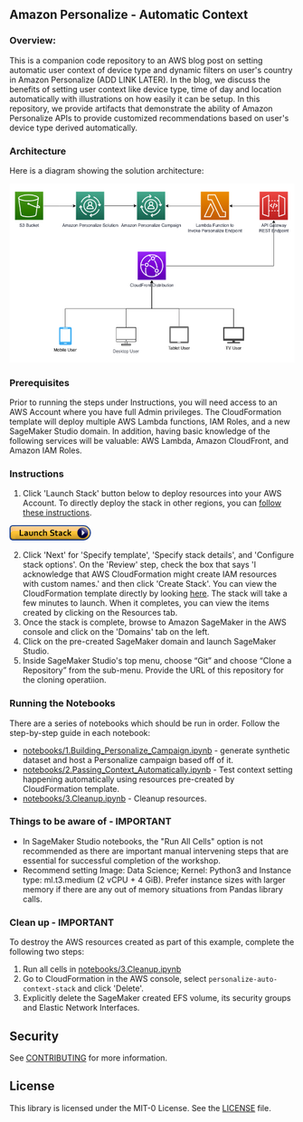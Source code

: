 ## Amazon Personalize - Automatic Context

### Overview:

This is a companion code repository to an AWS blog post on setting automatic user context of device type and dynamic filters on user's country in Amazon Personalize (ADD LINK LATER). In the blog, we discuss the benefits of setting user context like device type, time of day and location automatically with illustrations on how easily it can be setup. In this repository, we provide artifacts that demonstrate the ability of Amazon Personalize APIs to provide customized recommendations based on user's device type derived automatically.

### Architecture

Here is a diagram showing the solution architecture:

<img src="./images/architecture.png" />

### Prerequisites

Prior to running the steps under Instructions, you will need access to an AWS Account where you have full Admin privileges. The CloudFormation template will deploy multiple AWS Lambda functions, IAM Roles, and a new SageMaker Studio domain. In addition, having basic knowledge of the following services will be valuable: AWS Lambda, Amazon CloudFront, and Amazon IAM Roles.

### Instructions

1. Click 'Launch Stack' button below to deploy resources into your AWS Account. To directly deploy the stack in other regions, you can [follow these instructions](./create_stack_in_other_regions.md).

[<img src="./images/cloudformation-launch-stack.png">](https://console.aws.amazon.com/cloudformation/home?region=us-east-1#/stacks/new?stackName=personalize-auto-context-stack&templateURL=https://personalize-solution-staging-us-east-1.s3.amazonaws.com/personalize-auto-context/personalize-auto-context-template.yml)


2. Click 'Next' for 'Specify template', 'Specify stack details', and 'Configure stack options'. On the 'Review' step, check the box that says 'I acknowledge that AWS CloudFormation might create IAM resources with custom names.' and then click 'Create Stack'. You can view the CloudFormation template directly by looking [here](./templates/personalize-auto-context-template.yml). The stack will take a few minutes to launch. When it completes, you can view the items created by clicking on the Resources tab. 
3. Once the stack is complete, browse to Amazon SageMaker in the AWS console and click on the 'Domains' tab on the left. 
4. Click on the pre-created SageMaker domain and launch SageMaker Studio. 
5. Inside SageMaker Studio's top menu, choose “Git” and choose “Clone a Repository” from the sub-menu. Provide the URL of this repository for the cloning operatiion.

### Running the Notebooks

There are a series of notebooks which should be run in order. Follow the step-by-step guide in each notebook:

* [notebooks/1.Building_Personalize_Campaign.ipynb](./notebooks/1.Building_Personalize_Campaign.ipynb) - generate synthetic dataset and host a Personalize campaign based off of it.
* [notebooks/2.Passing_Context_Automatically.ipynb](./notebooks/2.Passing_Context_Automatically.ipynb) - Test context setting happening automatically using resources pre-created by CloudFormation template.
* [notebooks/3.Cleanup.ipynb](./notebooks/3.Cleanup.ipynb) - Cleanup resources.

### Things to be aware of - IMPORTANT

- In SageMaker Studio notebooks, the "Run All Cells" option is not recommended as there are important manual intervening steps that are essential for successful completion of the workshop.
- Recommend setting Image: Data Science; Kernel: Python3 and Instance type: ml.t3.medium (2 vCPU + 4 GiB). Prefer instance sizes with larger memory if there are any out of memory situations from Pandas library calls.


### Clean up - IMPORTANT
To destroy the AWS resources created as part of this example, complete the following two steps:
1. Run all cells in [notebooks/3.Cleanup.ipynb](./notebooks/3.Cleanup.ipynb) 
2. Go to CloudFormation in the AWS console, select `personalize-auto-context-stack` and click 'Delete'.
3. Explicitly delete the SageMaker created EFS volume, its security groups and Elastic Network Interfaces.

## Security

See [CONTRIBUTING](CONTRIBUTING.md#security-issue-notifications) for more information.

## License

This library is licensed under the MIT-0 License. See the [LICENSE](./LICENSE) file.